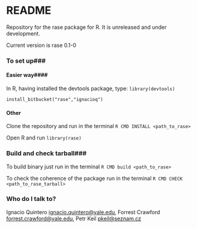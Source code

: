 # README #

Repository for the rase package for R. It is unreleased and under development. 

Current version is rase 0.1-0

### To set up###

#### Easier way####

In R, having installed the devtools package, type:
`library(devtools)`

`install_bitbucket("rase","ignacioq")`

#### Other ####
Clone the repository and run in the terminal `R CMD INSTALL <path_to_rase>`

Open R and run `library(rase)`

### Build and check tarball###

To build binary just run in the terminal `R CMD build <path_to_rase>`

To check the coherence of the package run in the terminal `R CMD CHECK <path_to_rase_tarball>`

### Who do I talk to? ###

Ignacio Quintero <ignacio.quintero@yale.edu>,
Forrest Crawford <forrest.crawford@yale.edu>,
Petr Keil <pkeil@seznam.cz>